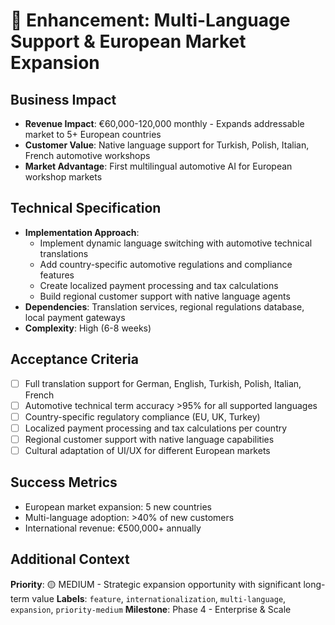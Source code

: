 # 🎯 Enhancement: Multi-Language Support & European Market Expansion

## Business Impact
- **Revenue Impact**: €60,000-120,000 monthly - Expands addressable market to 5+ European countries
- **Customer Value**: Native language support for Turkish, Polish, Italian, French automotive workshops
- **Market Advantage**: First multilingual automotive AI for European workshop markets

## Technical Specification
- **Implementation Approach**: 
  - Implement dynamic language switching with automotive technical translations
  - Add country-specific automotive regulations and compliance features
  - Create localized payment processing and tax calculations
  - Build regional customer support with native language agents
- **Dependencies**: Translation services, regional regulations database, local payment gateways
- **Complexity**: High (6-8 weeks)

## Acceptance Criteria
- [ ] Full translation support for German, English, Turkish, Polish, Italian, French
- [ ] Automotive technical term accuracy >95% for all supported languages
- [ ] Country-specific regulatory compliance (EU, UK, Turkey)
- [ ] Localized payment processing and tax calculations per country
- [ ] Regional customer support with native language capabilities
- [ ] Cultural adaptation of UI/UX for different European markets

## Success Metrics
- European market expansion: 5 new countries
- Multi-language adoption: >40% of new customers
- International revenue: €500,000+ annually

## Additional Context
**Priority**: 🟡 MEDIUM - Strategic expansion opportunity with significant long-term value
**Labels**: `feature`, `internationalization`, `multi-language`, `expansion`, `priority-medium`
**Milestone**: Phase 4 - Enterprise & Scale